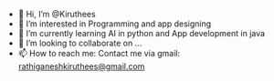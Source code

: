- 👋 Hi, I’m @Kiruthees
- 👀 I’m interested in Programming and app designing
- 🌱 I’m currently learning AI in python and App development in java
- 💞️ I’m looking to collaborate on ...
- 📫 How to reach me:
     Contact me via gmail: rathiganeshkiruthees@gmail.com

<!---
Kiruthees/Kiruthees is a ✨ special ✨ repository because its `README.md` (this file) appears on your GitHub profile.
You can click the Preview link to take a look at your changes.
--->
